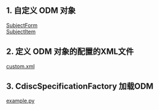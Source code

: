 ## 1. 自定义 ODM 对象
[SubjectForm](https://github.com/thcpc/pyodm/blob/master/example/custom_odm_factory/custom/subject_form.py)  
[SubjectItem](https://github.com/thcpc/pyodm/blob/master/example/custom_odm_factory/custom/subject_item.py)

## 2. 定义 ODM 对象的配置的XML文件
[custom.xml](https://github.com/thcpc/pyodm/blob/master/example/custom_odm_factory/custom.xml)

## 3. CdiscSpecificationFactory 加载ODM
[example.py](https://github.com/thcpc/pyodm/blob/master/example/custom_odm_factory/example.py)